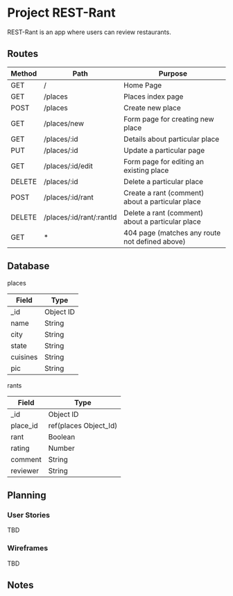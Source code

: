# Project REST-Rant

REST-Rant is an app where users can review restaurants.

## Routes

| Method | Path | Purpose |
|--------------|---------------|--------------|
| GET          | /                  | Home Page    |
| GET          | /places            | Places index page|
| POST         | /places            | Create new place|
| GET          | /places/new        | Form page for creating new place|
| GET          | /places/:id        | Details about particular place|
| PUT          | /places/:id        | Update a particular page|
| GET          | /places/:id/edit   | Form page for editing an existing place|
| DELETE       | /places/:id        | Delete a particular place|
| POST         | /places/:id/rant   | Create a rant (comment) about a particular place|
| DELETE       | /places/:id/rant/:rantId | Delete a rant (comment) about a particular place|
| GET          | *                  | 404 page (matches any route not defined above)|

## Database

places

| Field     | Type |
|-----------|-------------|
| _id       | Object ID |
| name      | String |
| city      | String |
| state     | String |
| cuisines  | String |
| pic       | String |

rants

| Field     | Type |
|-----------|-------------|
| _id       | Object ID |
| place_id  | ref(places Object_Id) |
| rant     | Boolean |
| rating   | Number |
| comment  | String |
| reviewer | String |

## Planning

### User Stories

TBD

### Wireframes

TBD

## Notes